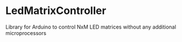 # LedMatrixController
Library for Arduino to control NxM LED matrices without any additional microprocessors
